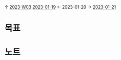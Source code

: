
↑ [2023-W03](2023-W03.md)
[2023-01-19](2023-01-19.md) ← 2023-01-20 → [2023-01-21](2023-01-21.md)


# 목표



# 노트




